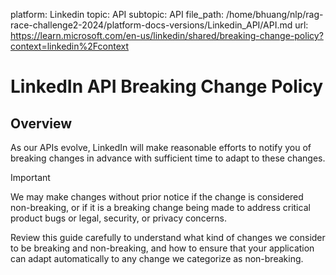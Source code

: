 platform: Linkedin
topic: API
subtopic: API
file_path: /home/bhuang/nlp/rag-race-challenge2-2024/platform-docs-versions/Linkedin_API/API.md
url: https://learn.microsoft.com/en-us/linkedin/shared/breaking-change-policy?context=linkedin%2Fcontext

# LinkedIn API Breaking Change Policy

## Overview

As our APIs evolve, LinkedIn will make reasonable efforts to notify you of breaking changes in advance with sufficient time to adapt to these changes.

Important

We may make changes without prior notice if the change is considered non-breaking, or if it is a breaking change being made to address critical product bugs or legal, security, or privacy concerns.

Review this guide carefully to understand what kind of changes we consider to be breaking and non-breaking, and how to ensure that your application can adapt automatically to any change we categorize as non-breaking.